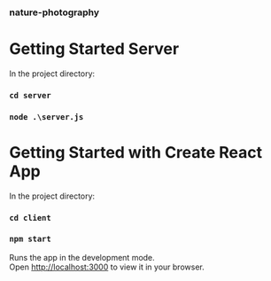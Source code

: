 ### nature-photography 

# Getting Started Server

   In the project directory:
	
   ### `cd server`
   ### `node .\server.js` 

# Getting Started with Create React App
  
  In the project directory:
   
   ### `cd client`
   ### `npm start`  

   Runs the app in the development mode.\
   Open [http://localhost:3000](http://localhost:3000) to view it in your browser.